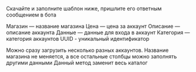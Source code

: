 Скачайте и заполните шаблон ниже, пришлите его ответным сообщением в бота

Магазин — название магазина
Цена — цена за аккаунт
Описание — описание аккаунта
Данные — данные для входа в аккаунт
Категория — категория аккаунтов
UUID - уникальный идентификатор

Можно сразу загрузить несколько разных аккаунтов. Название магазина не меняется, а все остальные столбцы можно заполнять другими данными
Данный метод заменит весь каталог
